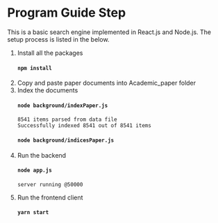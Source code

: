 # Program Guide Step

This is a basic search engine implemented in React.js and Node.js. The setup process is listed in the below.

1. Install all the packages 
    #### `npm install`
2. Copy and paste paper documents into Academic_paper folder
3. Index the documents
    #### `node background/indexPaper.js`
    ```
    8541 items parsed from data file
    Successfully indexed 8541 out of 8541 items
    ```
    #### `node background/indicesPaper.js`
4. Run the backend
    #### `node app.js`
    ```console
    server running @50000
    ```
5. Run the frontend client
    #### `yarn start`